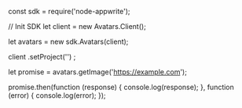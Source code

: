 const sdk = require('node-appwrite');

// Init SDK
let client = new Avatars.Client();

let avatars = new sdk.Avatars(client);

client
    .setProject('')
;

let promise = avatars.getImage('https://example.com');

promise.then(function (response) {
    console.log(response);
}, function (error) {
    console.log(error);
});